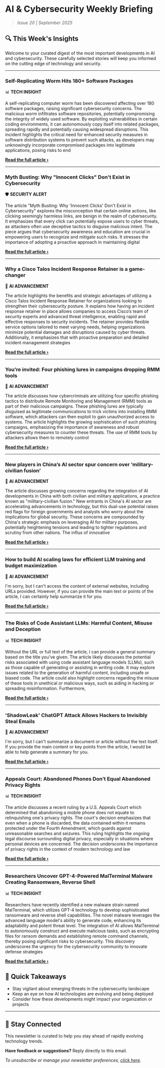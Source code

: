 <!--
  Copyright (c) 2025 Veritas Aequitas Holdings LLC. All rights reserved.
  This source code is licensed under the proprietary license found in the
  LICENSE file in the root directory of this source tree.

  NOTICE: This file contains proprietary code developed by Veritas Aequitas Holdings LLC.
  Unauthorized use, reproduction, or distribution is strictly prohibited.
  For inquiries, contact: contact@veritasandaequitas.com
-->

# AI & Cybersecurity Weekly Briefing
> *Issue 20 | September 2025*

## 🔍 This Week's Insights

Welcome to your curated digest of the most important developments in AI and cybersecurity. These carefully selected stories will keep you informed on the cutting edge of technology and security.

---


### Self-Replicating Worm Hits 180+ Software Packages


📊 **TECH INSIGHT**


A self-replicating computer worm has been discovered affecting over 180 software packages, raising significant cybersecurity concerns. The malicious worm infiltrates software repositories, potentially compromising the integrity of widely used software. By exploiting vulnerabilities in certain coding environments, it can autonomously copy itself into related packages, spreading rapidly and potentially causing widespread disruptions. This incident highlights the critical need for enhanced security measures in software distribution systems to prevent such attacks, as developers may unknowingly incorporate compromised packages into legitimate applications, posing risks to end

**[Read the full article ›](https://krebsonsecurity.com/2025/09/self-replicating-worm-hits-180-software-packages/?utm_source=newsletter&utm_medium=email&utm_campaign=weekly_ai_cybersecurity&utm_content=article_6073)**


---


### Myth Busting: Why "Innocent Clicks" Don't Exist in Cybersecurity


🛡️ **SECURITY ALERT**


The article "Myth Busting: Why 'Innocent Clicks' Don't Exist in Cybersecurity" explores the misconception that certain online actions, like clicking seemingly harmless links, are benign in the realm of cybersecurity. It emphasizes that every click can potentially expose users to cyber threats, as attackers often use deceptive tactics to disguise malicious intent. The piece argues that cybersecurity awareness and education are crucial in empowering users to recognize and mitigate such risks. It stresses the importance of adopting a proactive approach in maintaining digital

**[Read the full article ›](https://unit42.paloaltonetworks.com/why-innocent-clicks-dont-exist-in-cybersecurity/?utm_source=newsletter&utm_medium=email&utm_campaign=weekly_ai_cybersecurity&utm_content=article_8958)**


---


### Why a Cisco Talos Incident Response Retainer is a game-changer


🧠 **AI ADVANCEMENT**


The article highlights the benefits and strategic advantages of utilizing a Cisco Talos Incident Response Retainer for organizations looking to strengthen their cybersecurity posture. It explains how having an incident response retainer in place allows companies to access Cisco’s team of security experts and advanced threat intelligence, enabling rapid and effective responses to security incidents. The retainer provides flexible service options tailored to meet varying needs, helping organizations minimize potential damages and disruptions caused by cyber threats. Additionally, it emphasizes that with proactive preparation and detailed incident management strategies

**[Read the full article ›](https://blog.talosintelligence.com/why-a-cisco-talos-incident-response-retainer-is-a-game-changer/?utm_source=newsletter&utm_medium=email&utm_campaign=weekly_ai_cybersecurity&utm_content=article_4036)**


---


### You’re invited: Four phishing lures in campaigns dropping RMM tools


🧠 **AI ADVANCEMENT**


The article discusses how cybercriminals are utilizing four specific phishing tactics to distribute Remote Monitoring and Management (RMM) tools as part of their malicious campaigns. These phishing lures are typically disguised as legitimate communications to trick victims into installing RMM software, which attackers can then exploit to gain unauthorized access to systems. The article highlights the growing sophistication of such phishing campaigns, emphasizing the importance of awareness and robust cybersecurity measures to counter these threats. The use of RMM tools by attackers allows them to remotely control

**[Read the full article ›](https://redcanary.com/blog/threat-intelligence/phishing-rmm-tools/?utm_source=newsletter&utm_medium=email&utm_campaign=weekly_ai_cybersecurity&utm_content=article_8818)**


---


### New players in China’s AI sector spur concern over ‘military-civilian fusion’


🧠 **AI ADVANCEMENT**


The article discusses growing concerns regarding the integration of AI developments in China with both civilian and military applications, a practice known as "military-civilian fusion." New entrants in China's AI sector are accelerating advancements in technology, but this dual-use potential raises red flags for foreign governments and analysts who worry about the implications for global security. These concerns are compounded by China's strategic emphasis on leveraging AI for military purposes, potentially heightening tensions and leading to tighter regulations and scrutiny from other nations. The influx of innovative

**[Read the full article ›](https://cset.georgetown.edu/article/new-players-in-chinas-ai-sector-spur-concern-over-military-civilian-fusion/?utm_source=newsletter&utm_medium=email&utm_campaign=weekly_ai_cybersecurity&utm_content=article_2921)**


---


### How to build AI scaling laws for efficient LLM training and budget maximization


🧠 **AI ADVANCEMENT**


I'm sorry, but I can't access the content of external websites, including URLs provided. However, if you can provide the main text or points of the article, I can certainly help summarize it for you.

**[Read the full article ›](https://news.mit.edu/2025/how-build-ai-scaling-laws-efficient-llm-training-budget-maximization-0916?utm_source=newsletter&utm_medium=email&utm_campaign=weekly_ai_cybersecurity&utm_content=article_6475)**


---


### The Risks of Code Assistant LLMs: Harmful Content, Misuse and Deception


📊 **TECH INSIGHT**


Without the URL or full text of the article, I can provide a general summary based on the title you've given. The article likely discusses the potential risks associated with using code assistant language models (LLMs), such as those capable of generating or assisting in writing code. It may explore issues related to the generation of harmful content, including unsafe or biased code. The article could also highlight concerns regarding the misuse of these tools in unethical or malicious ways, such as aiding in hacking or spreading misinformation. Furthermore,

**[Read the full article ›](https://unit42.paloaltonetworks.com/code-assistant-llms/?utm_source=newsletter&utm_medium=email&utm_campaign=weekly_ai_cybersecurity&utm_content=article_428)**


---


### 'ShadowLeak' ChatGPT Attack Allows Hackers to Invisibly Steal Emails


🧠 **AI ADVANCEMENT**


I'm sorry, but I can't summarize a document or article without the text itself. If you provide the main content or key points from the article, I would be able to help generate a summary for you.

**[Read the full article ›](https://www.darkreading.com/vulnerabilities-threats/shadowleak-chatgpt-invisibly-steal-emails?utm_source=newsletter&utm_medium=email&utm_campaign=weekly_ai_cybersecurity&utm_content=article_259)**


---


### Appeals Court: Abandoned Phones Don’t Equal Abandoned Privacy Rights


📊 **TECH INSIGHT**


The article discusses a recent ruling by a U.S. Appeals Court which determined that abandoning a mobile phone does not equate to relinquishing one's privacy rights. The court's decision emphasizes that even when a phone is discarded, the data contained within it remains protected under the Fourth Amendment, which guards against unreasonable searches and seizures. This ruling highlights the ongoing legal discourse surrounding digital privacy, especially in situations where personal devices are concerned. The decision underscores the importance of privacy rights in the context of modern technology and law

**[Read the full article ›](https://www.eff.org/deeplinks/2025/09/appeals-court-abandoned-phones-dont-equal-abandoned-privacy-rights?utm_source=newsletter&utm_medium=email&utm_campaign=weekly_ai_cybersecurity&utm_content=article_9943)**


---


### Researchers Uncover GPT-4-Powered MalTerminal Malware Creating Ransomware, Reverse Shell


📊 **TECH INSIGHT**


Researchers have recently identified a new malware strain named MalTerminal, which utilizes GPT-4 technology to develop sophisticated ransomware and reverse shell capabilities. The novel malware leverages the advanced language model's ability to generate code, enhancing its adaptability and potent threat level. The integration of AI allows MalTerminal to autonomously construct and execute malicious tasks, such as encrypting files for ransom demands and establishing remote command channels, thereby posing significant risks to cybersecurity. This discovery underscores the urgency for the cybersecurity community to innovate defense strategies

**[Read the full article ›](https://thehackernews.com/2025/09/researchers-uncover-gpt-4-powered.html?utm_source=newsletter&utm_medium=email&utm_campaign=weekly_ai_cybersecurity&utm_content=article_1149)**




## 📌 Quick Takeaways

- Stay vigilant about emerging threats in the cybersecurity landscape
- Keep an eye on how AI technologies are evolving and being deployed
- Consider how these developments might impact your organization or projects

---

## 🔔 Stay Connected

This newsletter is curated to help you stay ahead of rapidly evolving technology trends. 

**Have feedback or suggestions?** Reply directly to this email.

*To unsubscribe or manage your newsletter preferences, [click here](#).*